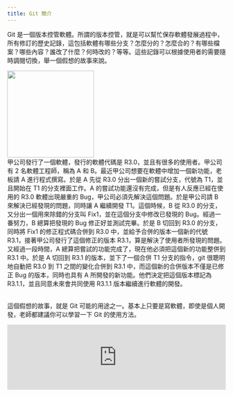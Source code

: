 ```yaml
---
title: Git 簡介
---
```


Git 是一個版本控管軟體。所謂的版本控管，就是可以幫忙保存軟體發展過程中，所有修訂的歷史記錄，這包括軟體有哪些分支？怎麼分的？怎麼合的？有哪些檔案？哪些內容？誰改了什麼？何時改的？等等。這些記錄可以根據使用者的需要隨時調閱切換，舉一個假想的故事來說。

<div style={{float:'right', margin:'30px'}}>
<img src='/img/version.png' width='200px'/>
</div>
甲公司發行了一個軟體，發行的軟體代碼是 R3.0，並且有很多的使用者。甲公司有 2 名軟體工程師，稱為 A 和 B。最近甲公司想要在軟體中增加一個新功能，老板請 A 進行程式撰寫。於是 A 先從 R3.0 分出一個新的嘗試分支，代號為 T1，並且開始在 T1 的分支裡面工作。A 的嘗試功能還沒有完成，但是有人反應已經在使用的 R3.0 軟體出現嚴重的 Bug，甲公司必須先解決這個問題。於是甲公司請 B 來解決已經發現的問題，同時讓 A 繼續開發 T1。這個時候，B 從 R3.0 的分支，又分出一個用來除錯的分支叫 Fix1，並在這個分支中修改已發現的 Bug。經過一番努力，B 總算把發現的 Bug 修正好並測試完畢。於是 B 切回到 R3.0 的分支，同時將 Fix1 的修正程式碼合併到 R3.0 中，並給予合併的版本一個新的代號 R3.1，接著甲公司發行了這個修正的版本 R3.1，算是解決了使用者所發現的問題。又經過一段時間，A 總算把嘗試的功能完成了，現在他必須把這個新的功能整併到 R3.1 中。於是 A 切回到 R3.1 的版本，並下了一個合併 T1 分支的指令，git 很聰明地自動把 R3.0 到 T1 之間的變化合併到 R3.1 中，而這個新的合併版本不僅是已修正 Bug 的版本，同時也具有 A 所開發的新功能。他們決定把這個版本標記為 R3.1.1，並且同意未來會共同使用 R3.1.1 版本繼續進行軟體的開發。

<div><br/></div>

這個假想的故事，就是 Git 可能的用途之一。基本上只要是寫軟體，即使是個人開發，老師都建議你可以學習一下 Git 的使用方法。

<iframe src="https://youtu.be/MZT3lZ-989s" frameborder="0" allowfullscreen width="100%"></iframe>
